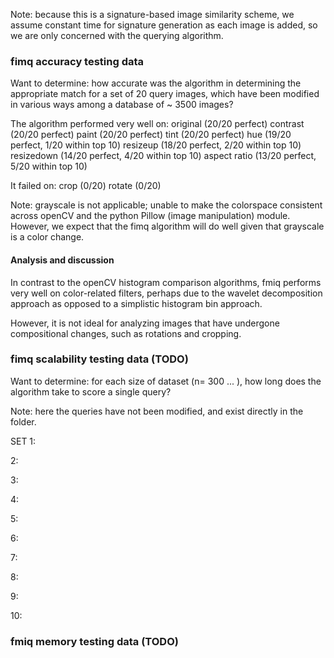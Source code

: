 Note: because this is a signature-based image similarity scheme, 
we assume constant time for signature generation as each image is added,
so we are only concerned with the querying algorithm.

### fimq accuracy testing data 

Want to determine: 
how accurate was the algorithm in determining the appropriate match 
for a set of 20 query images, 
which have been modified in various ways
among a database of ~ 3500 images?

The algorithm performed very well on: 
original        (20/20 perfect)
contrast        (20/20 perfect)
paint           (20/20 perfect)
tint            (20/20 perfect)
hue             (19/20 perfect, 1/20 within top 10)
resizeup        (18/20 perfect, 2/20 within top 10)
resizedown      (14/20 perfect, 4/20 within top 10)
aspect ratio    (13/20 perfect, 5/20 within top 10)

It failed on: 
crop            (0/20)
rotate          (0/20)

Note: grayscale is not applicable; unable to make the colorspace consistent across openCV and the python Pillow (image manipulation) module. However, we expect that the fimq algorithm will do well given that grayscale is a color change.

#### Analysis and discussion 

In contrast to the openCV histogram comparison algorithms, fmiq performs very well on color-related filters, perhaps due to the wavelet decomposition approach as opposed to a simplistic histogram bin approach. 

However, it is not ideal for analyzing images that have undergone compositional changes, such as rotations and cropping.

### fimq scalability testing data (**TODO**) 

Want to determine: 
for each size of dataset (n= 300 ... ), 
how long does the algorithm take to score a single query?

Note: here the queries have not been modified, and exist directly 
in the folder. 

SET
1: 

2: 

3: 

4: 

5: 

6: 

7: 

8: 

9: 

10: 


### fmiq memory testing data (**TODO**)
